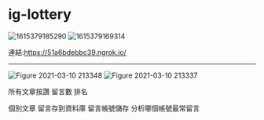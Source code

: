 # ig-lottery
![1615379185290](https://user-images.githubusercontent.com/72694089/110635718-5f85d680-81e6-11eb-903d-d2996d7fe012.jpg)
![1615379169314](https://user-images.githubusercontent.com/72694089/110635734-64e32100-81e6-11eb-9535-61a580646132.jpg)

連結:https://51a6bdebbc39.ngrok.io/

----------------------------------------------
![Figure 2021-03-10 213348](https://user-images.githubusercontent.com/72694089/110637441-5c8be580-81e8-11eb-8b8d-985fc4f7c7bb.png)
![Figure 2021-03-10 213337](https://user-images.githubusercontent.com/72694089/110637453-5f86d600-81e8-11eb-9262-4aaeaefc2b74.png)



所有文章按讚 留言數 排名

個別文章 留言存到資料庫  留言帳號儲存   分析哪個帳號最常留言
